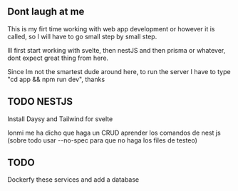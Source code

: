 ## Dont laugh at me

This is my firt time working with web app development or  however it is called, so I will have to go small step by small step.

Ill first start working with svelte, then nestJS and then prisma or whatever, dont expect great thing from here.

Since Im not the smartest dude around here, to run the server I have to type "cd app && npm run dev", thanks


## TODO NESTJS

Install Daysy and Tailwind for svelte

Ionmi me ha dicho que haga un CRUD
aprender los  comandos de nest js (sobre todo usar --no-spec para que no haga los files de testeo)



## TODO

Dockerfy these services and add a database